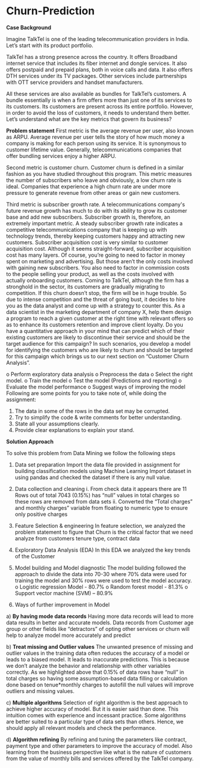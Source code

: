 # Churn-Prediction

**Case Background**

Imagine TalkTel is one of the leading telecommunication providers in India. Let’s start with its product portfolio.

TalkTel has a strong presence across the country. It offers Broadband internet service that includes its fiber internet and dongle services. It also offers postpaid and prepaid plans, both in voice calls and data. It also offers DTH services under its TV packages. Other services include partnerships with OTT service providers and handset manufacturers.

All these services are also available as bundles for TalkTel’s customers. A bundle essentially is when a firm offers more than just one of its services to its customers. Its customers are present across its entire portfolio. However, in order to avoid the loss of customers, it needs to understand them better. Let’s understand what are the key metrics that govern its business?

**Problem statement**
First metric is the average revenue per user, also known as ARPU. Average revenue per user tells the story of how much money a company is making for each person using its service. It is synonymous to customer lifetime value. Generally, telecommunications companies that offer bundling services enjoy a higher ARPU.

Second metric is customer churn. Customer churn is defined in a similar fashion as you have studied throughout this program. This metric measures the number of subscribers who leave and obviously, a low churn rate is ideal. Companies that experience a high churn rate are under more pressure to generate revenue from other areas or gain new customers.

Third metric is subscriber growth rate. A telecommunications company's future revenue growth has much to do with its ability to grow its customer base and add new subscribers. Subscriber growth is, therefore, an extremely important metric. A steady subscriber growth rate indicates a competitive telecommunications company that is keeping up with technology trends, thereby keeping customers happy and attracting new customers.
Subscriber acquisition cost is very similar to customer acquisition cost. Although it seems straight-forward, subscriber acquisition cost has many layers. Of course, you’re going to need to factor in money spent on marketing and advertising. But those aren’t the only costs involved with gaining new subscribers. You also need to factor in commission costs to the people selling your product, as well as the costs involved with actually onboarding customers.
Coming to TalkTel, although the firm has a stronghold in the sector, its customers are gradually migrating to competition. If this churn doesn’t stop, the firm will be in huge trouble.
So due to intense competition and the threat of going bust, it decides to hire you as the data analyst and come up with a strategy to counter this.
As a data scientist in the marketing department of company X, help them design a program to reach a given customer at the right time with relevant offers so as to enhance its customers retention and improve client loyalty.
Do you have a quantitative approach in your mind that can predict which of their existing customers are likely to discontinue their service and should be the target audience for this campaign?
In such scenarios, you develop a model for identifying the customers who are likely to churn and should be targeted for this campaign which brings us to our next section on “Customer Churn Analysis”.

o	Perform exploratory data analysis
o	Preprocess the data
o	Select the right model.
o	Train the model
o	Test the model (Predictions and reporting)
o	Evaluate the model performance
o	Suggest ways of improving the model
Following are some points for you to take note of, while doing the assignment:
1. The data in some of the rows in the data set may be corrupted.
2. Try to simplify the code & write comments for better understanding.
3. State all your assumptions clearly.
4. Provide clear explanations to explain your stand.

**Solution Approach**

To solve this problem from Data Mining we follow the following steps
1.	Data set preparation
Import the data file provided in assignment for building classification models using Machine Learning Import dataset in using pandas and checked the dataset if there is any null value.


2.	Data collection and cleaning
i.  From check data it appears there are 11 Rows out of total 7043 (0.15%) has “null” values in total charges so these rows are removed from data sets
ii. Converted the “Total charges” and monthly charges” variable from floating to numeric type to ensure only positive charges

3.	Feature Selection & engineering
In feature selection, we analyzed the problem statement to figure that Churn is the critical factor that we need analyze from customers tenure type, contract data

4.	Exploratory Data Analysis (EDA)
In this EDA we analyzed the key trends of the Customer

5.	Model building and Model diagnostic
The model building followed the approach to divide the data into 70-30 where 70% data were used for training the model and 30% rows were used to test the model accuracy.
o	Logistic regression Model - 80.7%
o	Random forest model	- 81.3%
o	Support vector machine (SVM) – 80.9%


6.	Ways of further improvement in Model


a)	**By having mode data records**
Having more data records will lead to more data results in better and accurate models. Data records from Customer age group or other fields like “detractors” of opting other services or churn will help to analyze model more accurately and predict

b)	**Treat missing and Outlier values**
The unwanted presence of missing and outlier values in the training data often reduces the accuracy of a model or leads to a biased model. It leads to inaccurate predictions. This is because we don’t analyze the behavior and relationship with other variables correctly. As we highlighted above that 0.15% of data rows have “null” in total charges so having some assumption-based data filling or calculation done based on tenue*monthly charges to autofill the null values will improve outliers and missing values.
 
c)	**Multiple algorithms**
Selection of right algorithm is the best approach to achieve higher accuracy of model. But it is easier said than done.
This intuition comes with experience and incessant practice. Some algorithms are better suited to a particular type of data sets than others. Hence, we should apply all relevant models and check the performance.

d)	**Algorithm refining**
By refining and tuning the parameters like contract, payment type and other parameters to improve the accuracy of model. Also learning from the business perspective like what is the nature of customers from the value of monthly bills and services offered by the TalkTel company.

